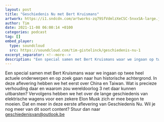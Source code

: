 ```yaml
---
layout: post
title: "Geschiedenis Nu met Bert Kruismans"
artwork: https://i1.sndcdn.com/artworks-zq79SfVdmlzXeCSC-5nxxSA-large.jpg
author: Tim
date: 2021-11-08 06:00:14 +0100
categories: podcast
tag: []
embed_player:
  type: soundcloud
  src: https://soundcloud.com/tim-gistelinck/geschiedenis-nu-1
excerpt_separator: <!--more-->
description: "Een special samen met Bert Kruismans waar we ingaan op twee heel actuele onderwerpen en op zoek gaan naar hun historische achtergrond."
---
```

Een special samen met Bert Kruismans waar we ingaan op twee heel actuele onderwerpen en op zoek gaan naar hun historische achtergrond. In deze aflevering hebben we het eerst over China en Taiwan. Wat is precieze verhouding daar en waarom zou wereldoorlog 3 net daar kunnen uitbarsten? Vervolgens hebben we het over de lange geschiedenis van elektrische wagens voor een zekere Elon Musk zich er mee begon te moeien. Dat en meer in deze eerste aflevering van Geschiedenis Nu. Wil je nog meer van dit soort content? Stuur dan naar geschiedenisvan@outlook.be